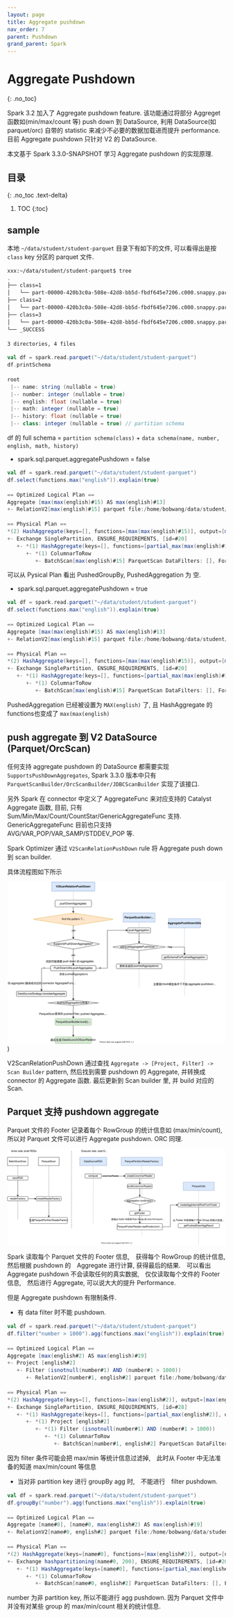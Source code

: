 ```yaml
---
layout: page
title: Aggregate pushdown
nav_order: 7
parent: Pushdown
grand_parent: Spark
---
```


# Aggregate Pushdown
{: .no_toc}

Spark 3.2 加入了 Aggregate pushdown feature. 该功能通过将部分 Aggreget 函数如(min/max/count 等) push down 到 DataSource, 利用
DataSource(如 parquet/orc) 自带的 statistic 来减少不必要的数据加载进而提升 performance. 目前 Aggregate pushdown 只针对 V2 的 DataSource.

本文基于 Spark 3.3.0-SNAPSHOT 学习 Aggregate pushdown 的实现原理.

## 目录
{: .no_toc .text-delta}

1. TOC
{:toc}

## sample

本地 `~/data/student/student-parquet` 目录下有如下的文件, 可以看得出是按 `class` key 分区的 parquet 文件.

``` bash
xxx:~/data/student/student-parquet$ tree
.
├── class=1
│   └── part-00000-420b3c0a-508e-42d8-bb5d-fbdf645e7206.c000.snappy.parquet
├── class=2
│   └── part-00000-420b3c0a-508e-42d8-bb5d-fbdf645e7206.c000.snappy.parquet
├── class=3
│   └── part-00000-420b3c0a-508e-42d8-bb5d-fbdf645e7206.c000.snappy.parquet
└── _SUCCESS

3 directories, 4 files
```

``` scala
val df = spark.read.parquet("~/data/student/student-parquet")
df.printSchema

root
 |-- name: string (nullable = true)
 |-- number: integer (nullable = true)
 |-- english: float (nullable = true)
 |-- math: integer (nullable = true)
 |-- history: float (nullable = true)
 |-- class: integer (nullable = true) // partition schema
```

df 的 full schema = `partition schema(class)` + `data schema(name, number, english, math, history)`

- spark.sql.parquet.aggregatePushdown = false

``` scala
val df = spark.read.parquet("~/data/student/student-parquet")
df.select(functions.max("english")).explain(true)

== Optimized Logical Plan ==
Aggregate [max(max(english)#15) AS max(english)#13]
+- RelationV2[max(english)#15] parquet file:/home/bobwang/data/student/student-parquet

== Physical Plan ==
*(2) HashAggregate(keys=[], functions=[max(max(english)#15)], output=[max(english)#13])
+- Exchange SinglePartition, ENSURE_REQUIREMENTS, [id=#20]
   +- *(1) HashAggregate(keys=[], functions=[partial_max(max(english)#15)], output=[max#17])
      +- *(1) ColumnarToRow
         +- BatchScan[max(english)#15] ParquetScan DataFilters: [], Format: parquet, Location: InMemoryFileIndex(1 paths)[file:/home/bobwang/data/student/student-parquet], PartitionFilters: [], PushedAggregation: [MAX(english)], PushedFilters: [], PushedGroupBy: [], ReadSchema: struct<max(english):float>, PushedFilters: [], PushedAggregation: [MAX(english)], PushedGroupBy: [] RuntimeFilters: []
```

可以从 Pysical Plan 看出 PushedGroupBy, PushedAggregation 为 空.

- spark.sql.parquet.aggregatePushdown = true

``` scala
val df = spark.read.parquet("~/data/student/student-parquet")
df.select(functions.max("english")).explain(true)

== Optimized Logical Plan ==
Aggregate [max(max(english)#15) AS max(english)#13]
+- RelationV2[max(english)#15] parquet file:/home/bobwang/data/student/student-parquet

== Physical Plan ==
*(2) HashAggregate(keys=[], functions=[max(max(english)#15)], output=[max(english)#13])
+- Exchange SinglePartition, ENSURE_REQUIREMENTS, [id=#20]
   +- *(1) HashAggregate(keys=[], functions=[partial_max(max(english)#15)], output=[max#17])
      +- *(1) ColumnarToRow
         +- BatchScan[max(english)#15] ParquetScan DataFilters: [], Format: parquet, Location: InMemoryFileIndex(1 paths)[file:/home/bobwang/data/student/student-parquet], PartitionFilters: [], PushedAggregation: [MAX(english)], PushedFilters: [], PushedGroupBy: [], ReadSchema: struct<max(english):float>, PushedFilters: [], PushedAggregation: [MAX(english)], PushedGroupBy: [] RuntimeFilters: []
```

PushedAggregation 已经被设置为 `MAX(english)` 了, 且 HashAggregate 的functions也变成了 `max(max(english)`

## push aggregate 到 V2 DataSource (Parquet/OrcScan)

任何支持 aggregate pushdown 的 DataSource 都需要实现 `SupportsPushDownAggregates`, Spark 3.3.0 版本中只有 `ParquetScanBuilder/OrcScanBuilder/JDBCScanBuilder` 实现了该接口.

另外 Spark 在 connector 中定义了 AggregateFunc 来对应支持的 Catalyst Aggregate 函数, 目前, 只有 Sum/Min/Max/Count/CountStar/GenericAggregateFunc 支持.  GenericAggregateFunc 目前也只支持 AVG/VAR_POP/VAR_SAMP/STDDEV_POP 等.

Spark Optimizer 通过 `V2ScanRelationPushDown` rule 将 Aggregate push down 到 scan builder.

具体流程图如下所示

![optimizer-agg-pushdown](/docs/spark/pushdown/agg-pushdown/datareader-agg-pushdown.drawio.svg))

V2ScanRelationPushDown 通过查找 `Aggregate -> [Project, Filter] -> Scan Builder` pattern, 然后找到需要 pushdown 的 Aggregate, 并转换成 connector 的 Aggregate 函数. 最后更新到 Scan builder 里, 并 build 对应的 Scan.

## Parquet 支持 pushdown aggregate

Parquet 文件的 Footer 记录着每个 RowGroup 的统计信息如 (max/min/count), 所以对 Parquet 文件可以进行 Aggregate pushdown. ORC 同理.

![parquet pushdown](/docs/spark/pushdown/agg-pushdown/datareader-parquet-agg-pushdown.drawio.svg)

Spark 读取每个 Parquet 文件的 Footer 信息,　获得每个 RowGroup 的统计信息,　然后根据 pushdown 的　Aggregate 进行计算, 获得最后的结果.　可以看出 Aggregate pushdown 不会读取任何的真实数据,　仅仅读取每个文件的 Footer 信息,　然后进行 Aggregate, 可以说大大的提升 Performance.

但是 Aggregate pushdown 有限制条件.

- 有 data filter 时不能 pushdown.

``` scala
val df = spark.read.parquet("~/data/student/student-parquet")
df.filter("number > 1000").agg(functions.max("english")).explain(true)

== Optimized Logical Plan ==
Aggregate [max(english#2) AS max(english)#19]
+- Project [english#2]
   +- Filter (isnotnull(number#1) AND (number#1 > 1000))
      +- RelationV2[number#1, english#2] parquet file:/home/bobwang/data/student/student-parquet

== Physical Plan ==
*(2) HashAggregate(keys=[], functions=[max(english#2)], output=[max(english)#19])
+- Exchange SinglePartition, ENSURE_REQUIREMENTS, [id=#28]
   +- *(1) HashAggregate(keys=[], functions=[partial_max(english#2)], output=[max#24])
      +- *(1) Project [english#2]
         +- *(1) Filter (isnotnull(number#1) AND (number#1 > 1000))
            +- *(1) ColumnarToRow
               +- BatchScan[number#1, english#2] ParquetScan DataFilters: [isnotnull(number#1), (number#1 > 1000)], Format: parquet, Location: InMemoryFileIndex(1 paths)[file:/home/bobwang/data/student/student-parquet], PartitionFilters: [], PushedAggregation: [], PushedFilters: [IsNotNull(number), GreaterThan(number,1000)], PushedGroupBy: [], ReadSchema: struct<number:int,english:float>, PushedFilters: [IsNotNull(number), GreaterThan(number,1000)], PushedAggregation: [], PushedGroupBy: [] RuntimeFilters: []
```

因为 filter 条件可能会把 max/min 等统计信息过滤掉,　此时从 Footer 中无法准备的知道 max/min/count 等信息

- 当对非 partition key 进行 groupBy agg 时,　不能进行　filter pushdown.

``` scala
val df = spark.read.parquet("~/data/student/student-parquet")
df.groupBy("number").agg(functions.max("english")).explain(true)

== Optimized Logical Plan ==
Aggregate [name#0], [name#0, max(english#2) AS max(english)#19]
+- RelationV2[name#0, english#2] parquet file:/home/bobwang/data/student/student-parquet

== Physical Plan ==
*(2) HashAggregate(keys=[name#0], functions=[max(english#2)], output=[name#0, max(english)#19])
+- Exchange hashpartitioning(name#0, 200), ENSURE_REQUIREMENTS, [id=#20]
   +- *(1) HashAggregate(keys=[name#0], functions=[partial_max(english#2)], output=[name#0, max#25])
      +- *(1) ColumnarToRow
         +- BatchScan[name#0, english#2] ParquetScan DataFilters: [], Format: parquet, Location: InMemoryFileIndex(1 paths)[file:/home/bobwang/data/student/student-parquet], PartitionFilters: [], PushedAggregation: [], PushedFilters: [], PushedGroupBy: [], ReadSchema: struct<name:string,english:float>, PushedFilters: [], PushedAggregation: [], PushedGroupBy: [] RuntimeFilters: []
```

number 为非 partition key, 所以不能进行 agg pushdown. 因为 Parquet 文件中并没有对某些 group 的 max/min/count 相关的统计信息.
